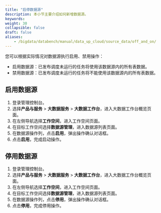```yaml
---
title: "启停数据源"
description: 本小节主要介绍如何新增数据源。 
keywords: 
weight: 30
collapsible: false
draft: false
aliases:
    - /bigdata/databench/manual/data_up_cloud/source_data/off_and_on/
---
```


您可以根据实际情况对数据源执行启用、禁用操作：

- 启用数据源：已发布调度未运行的任务将使用该数据源内的所有表数据。
- 禁用数据源：已发布调度未运行的任务将不能使用该数据源内的所有表数据。

## 启用数据源

1. 登录管理控制台。
2. 选择**产品与服务** > **大数据服务** > **大数据工作台**，进入大数据工作台概览页面。
3. 在左侧导航选择**工作空间**，进入工作空间页面。
4. 在目标工作空间选择**数据源管理**，进入数据源列表页面。
5. 在数据源操作列，点击**启用**，弹出操作确认对话框。
6. 点击**启用**，完成启动操作。

## 停用数据源

1. 登录管理控制台。
2. 选择**产品与服务** > **大数据服务** > **大数据工作台**，进入大数据工作台概览页面。
3. 在左侧导航选择**工作空间**，进入工作空间页面。
4. 在目标工作空间选择**数据源管理**，进入数据源列表页面。
5. 在数据源操作列，点击**停用**，弹出操作确认对话框。
6. 点击**停用**，完成停用操作。

